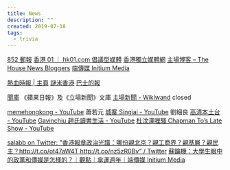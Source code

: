 ```yaml
---
title: News
description: ""
created: 2019-07-18
tags:
  - trivia
---
```


[852 郵報](https://www.post852.com/)
[香港 01 ｜ hk01.com 倡議型媒體](https://www.hk01.com/)
[香港獨立媒體網](https://www.inmediahk.net/)
[主場博客 – The House News Bloggers](https://thehousenewsbloggers.net/)
[端傳媒 Initium Media](https://theinitium.com/)

[熱血時報 | 主頁](https://www.passiontimes.hk/4.0/index.php)
[謎米香港](http://memehk.com/)
[巴士的報](https://www.bastillepost.com/hongkong/)

[聞庫](https://collection.news/) 《蘋果日報》及《立場新聞》文庫
[主場新聞 - Wikiwand](https://www.wikiwand.com/zh-hant/%E4%B8%BB%E5%A0%B4%E6%96%B0%E8%81%9E) closed

[memehongkong - YouTube](https://www.youtube.com/channel/UCu_YquoQYKR3GpP82TO-zRw) 蕭若元
[城寨 Singjai - YouTube](https://www.youtube.com/channel/UC0zUmHNpkviI6UZ0uqCYrww) 劉細良
[高清本土台 - YouTube](https://www.youtube.com/channel/UCzuzpkqcLSDmqnVpkksriow)
[Gavinchiu 趙氏讀書生活 - YouTube](https://www.youtube.com/channel/UCmi1257Mo7v4ors9-ekOq1w)
[杜汶澤喱騷 Chapman To’s Late Show - YouTube](https://www.youtube.com/channel/UCU5MOgUdLqitxKZRZy9vnnw)

[salabb on Twitter: "香港報章政治光譜：哪份親北京？親工商界？親基層？親民主？http://t.co/ot47aW4T http://t.co/nz5zR0Bv" / Twitter](https://mobile.twitter.com/salabb/status/198292088939487233)
[蘇鑰機：大學生眼中的政黨和傳媒是怎樣的？｜觀點｜傘運週年｜端傳媒 Initium Media](https://theinitium.com/article/20161005-opinion-clementso-umbrellamovement/)
